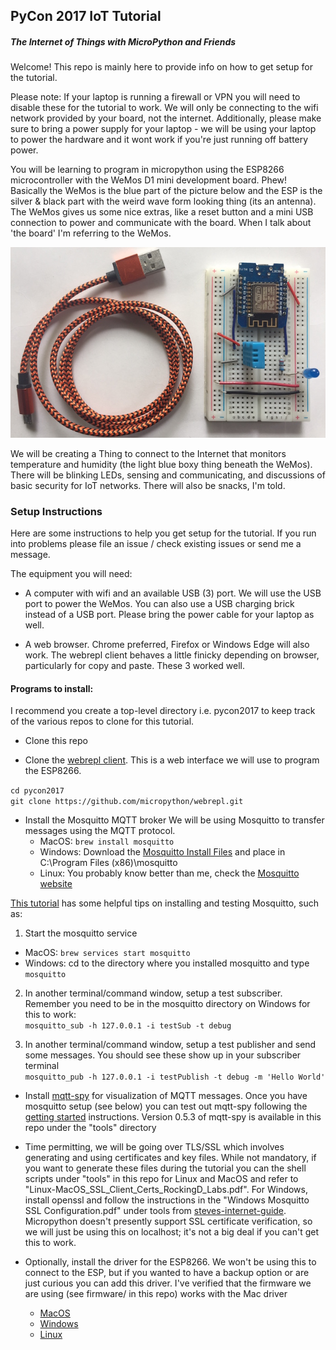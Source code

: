 
## PyCon 2017 IoT Tutorial
##### The Internet of Things with MicroPython and Friends
Welcome!
This repo is mainly here to provide info on how to get setup for the tutorial.  

Please note: If your laptop is running a firewall or VPN you will need to disable these for the tutorial to work. We will only be connecting to the wifi network provided by your board, not the internet.  Additionally, please make sure to bring a power supply for your laptop - we will be using your laptop to power the hardware and it wont work if you're just running off battery power.

You will be learning to program in micropython using the ESP8266 microcontroller with the WeMos D1 mini development board. Phew! Basically the WeMos is the blue part of the picture below and the ESP is the silver & black part with the weird wave form looking thing (its an antenna).  The WeMos gives us some nice extras, like a reset button and a mini USB connection to power and communicate with the board. When I talk about 'the board' I'm referring to the WeMos.

![photo of board and USB cable](photos/board.jpg)

 We will be creating a Thing to connect to the Internet that monitors temperature and humidity (the light blue boxy thing beneath the WeMos). There will be blinking LEDs, sensing and communicating, and discussions of basic security for IoT networks. There will also be snacks, I'm told.

### Setup Instructions
Here are some instructions to help you get setup for the tutorial. If you run into problems please file an issue / check existing issues or send me a message.

 The equipment you will need:
  * A computer with wifi and an available USB (3) port. We will use the USB port to power the WeMos. You can also use a USB charging brick instead of a USB port. Please bring the power cable for your laptop as well.

  * A web browser. Chrome preferred, Firefox or Windows Edge will also work. The webrepl client behaves a little finicky depending on browser, particularly for copy and paste. These 3 worked well.

#### Programs to install:  
I recommend you create a top-level directory i.e. pycon2017 to keep track of the various repos to clone for this tutorial.

* Clone this repo

* Clone the [webrepl client](https://github.com/micropython/webrepl). This is a web interface we will use to program the ESP8266.

`cd pycon2017`  
`git clone https://github.com/micropython/webrepl.git`  


* Install the Mosquitto MQTT broker
We will be using Mosquitto to transfer messages using the MQTT protocol.  
  - MacOS: `brew install mosquitto`
  - Windows: Download the [Mosquitto Install Files]( http://www.steves-internet-guide.com/downloads/) and place in C:\Program Files (x86)\mosquitto  
  - Linux: You probably know better than me, check the [Mosquitto website]( https://mosquitto.org/download/)


[This tutorial](https://www.baldengineer.com/mqtt-tutorial.html) has some helpful tips on installing and testing Mosquitto, such as:  
1. Start the mosquitto service  
  * MacOS: `brew services start mosquitto`
  * Windows: cd to the directory where you installed mosquitto and type `mosquitto`  


2. In another terminal/command window, setup a test subscriber. Remember you need to be in the mosquitto directory on Windows for this to work:  
`mosquitto_sub -h 127.0.0.1 -i testSub -t debug`

3. In another terminal/command window, setup a test publisher and send some messages. You should see these show up in your subscriber terminal  
`mosquitto_pub -h 127.0.0.1 -i testPublish -t debug -m 'Hello World'`  


* Install [mqtt-spy](https://github.com/eclipse/paho.mqtt-spy/wiki/Downloads) for visualization of MQTT messages. Once you have mosquitto setup (see below) you can test out mqtt-spy following the [getting started](https://github.com/eclipse/paho.mqtt-spy/wiki/GettingStarted) instructions. Version 0.5.3 of mqtt-spy is available in this repo under the "tools" directory

* Time permitting, we will be going over TLS/SSL which involves generating and using certificates and key files. While not mandatory, if you want to generate these files during the tutorial you can the shell scripts under "tools" in this repo for Linux and MacOS and refer to "Linux-MacOS_SSL_Client_Certs_RockingD_Labs.pdf". For Windows, install openssl and follow the instructions in the "Windows Mosquitto SSL Configuration.pdf" under tools from [steves-internet-guide](http://www.steves-internet-guide.com/downloads/).  Micropython doesn't presently support SSL certificate verification, so we will just be using this on localhost; it's not a big deal if you can't get this to work.

* Optionally, install the driver for the ESP8266. We won't be using this to connect to the ESP, but if you wanted to have a backup option or are just curious you can add this driver. I've verified that the firmware we are using (see firmware/ in this repo) works with the Mac driver
    - [MacOS](https://github.com/adrianmihalko/ch340g-ch34g-ch34x-mac-os-x-driver)  
    - [Windows](http://www.wch.cn/download/CH341SER_ZIP.html)
    - [Linux](http://www.wch.cn/download/CH341SER_LINUX_ZIP.html)

